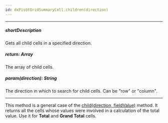 ```yaml
---
id: dxPivotGridSummaryCell.children(direction)
---
```

---
##### shortDescription
Gets all child cells in a specified direction.

##### return: Array<dxPivotGridSummaryCell>
The array of child cells.

##### param(direction): String
The direction in which to search for child cells. Can be "row" or "column".

---
This method is a general case of the [child(direction, fieldValue)](/api-reference/10%20UI%20Widgets/dxPivotGrid/5%20Summary%20Cell/child(direction_fieldValue).md '/Documentation/ApiReference/UI_Widgets/dxPivotGrid/Summary_Cell/#childdirection_fieldValue') method. It returns all the cells whose values were involved in a calculation of the total value. Use it for **Total** and **Grand Total** cells.